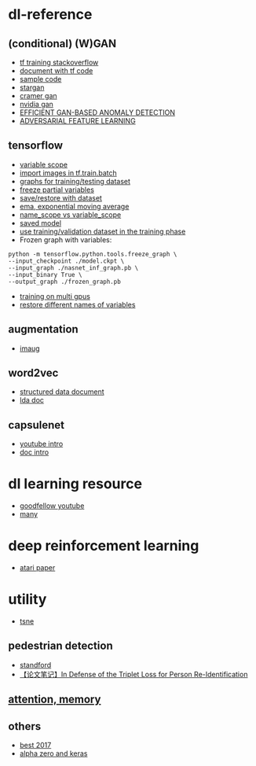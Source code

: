# dl-reference
## (conditional) (W)GAN
* [tf training stackoverflow](https://stackoverflow.com/questions/35298326/freeze-some-variables-scopes-in-tensorflow-stop-gradient-vs-passing-variables)
* [document with tf code](https://bobondemon.github.io/2017/03/17/WGAN-Part-2/)
* [sample code](https://github.com/igul222/improved_wgan_training/blob/master/gan_toy.py)
* [stargan](https://arxiv.org/pdf/1711.09020.pdf#page9)
* [cramer gan](https://arxiv.org/pdf/1705.10743.pdf)
* [nvidia gan](https://arxiv.org/pdf/1710.10196.pdf)
* [EFFICIENT GAN-BASED ANOMALY DETECTION](https://arxiv.org/pdf/1802.06222.pdf)
* [ADVERSARIAL FEATURE LEARNING](https://arxiv.org/pdf/1605.09782.pdf)

## tensorflow
* [variable scope](http://www.jianshu.com/p/ab0d38725f88)
* [import images in tf.train.batch](https://stackoverflow.com/questions/37340129/tensorflow-training-on-my-own-image)
* [graphs for training/testing dataset](https://medium.com/@ywchen88/tensorflow-dataset-api-graph-30807178cfa0)
* [freeze partial variables](https://stackoverflow.com/questions/35298326/freeze-some-variables-scopes-in-tensorflow-stop-gradient-vs-passing-variables)
* [save/restore with dataset](http://vict0rsch.github.io/2018/05/17/restore-tf-model-dataset/)
* [ema, exponential moving average](http://ruishu.io/2017/11/22/ema/)
* [name_scope vs variable_scope](https://stackoverflow.com/a/37534656)
* [saved model](http://stackabuse.com/tensorflow-save-and-restore-models/)
* [use training/validation dataset in the training phase](https://stackoverflow.com/questions/47356764/how-to-use-tensorflow-dataset-api-with-training-and-validation-sets)
* Frozen graph with variables:
```
python -m tensorflow.python.tools.freeze_graph \
--input_checkpoint ./model.ckpt \
--input_graph ./nasnet_inf_graph.pb \
--input_binary True \
--output_graph ./frozen_graph.pb
```
* [training on multi gpus](https://github.com/vahidk/EffectiveTensorflow#multi_gpu)
* [restore different names of variables](https://stackoverflow.com/a/41642426)

## augmentation
* [imaug](https://github.com/aleju/imgaug)
## word2vec
* [structured data document](https://towardsdatascience.com/structured-deep-learning-b8ca4138b848)
* [lda doc](https://towardsdatascience.com/lda2vec-word-embeddings-in-topic-models-4ee3fc4b2843)
## capsulenet
* [youtube intro](https://m.youtube.com/watch?utm_content=buffer4e1ee&v=pPN8d0E3900&utm_medium=social&utm_source=twitter.com&utm_campaign=buffer)
* [doc intro](https://towardsdatascience.com/demystifying-matrix-capsules-with-em-routing-part-1-overview-2126133a8457)
# dl learning resource
* [goodfellow youtube](https://m.youtube.com/playlist?list=PLkISDyMVw2Htm42P0eTVEKyz7scxZ4V-O)
* [many](https://unsupervisedmethods.com/my-curated-list-of-ai-and-machine-learning-resources-from-around-the-web-9a97823b8524)
# deep reinforcement learning
* [atari paper](https://www.cs.toronto.edu/~vmnih/docs/dqn.pdf)
# utility
* [tsne](https://buzzrobot.com/using-t-sne-to-visualise-how-your-deep-model-thinks-4ba6da0c63a0)
## pedestrian detection
* [standford](https://web.stanford.edu/class/cs231a/prev_projects_2016/pedestrian-detection-tracking.pdf)
* [【论文笔记】In Defense of the Triplet Loss for Person Re-Identification](http://blog.csdn.net/qq_21190081/article/details/78417215)

## [attention, memory](https://towardsdatascience.com/memory-attention-sequences-37456d271992)

## others
* [best 2017](https://www.reddit.com/r/MachineLearning/comments/7nrzhn/d_results_from_best_of_machine_learning_2017/)
* [alpha zero and keras](https://medium.com/applied-data-science/how-to-build-your-own-alphazero-ai-using-python-and-keras-7f664945c188)
